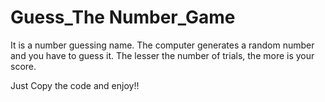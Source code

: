 # Guess_The Number_Game
It is a number guessing name. The computer generates a random number and you have to guess it. The lesser the number of trials, the more is your score. 

Just Copy the code and enjoy!!
